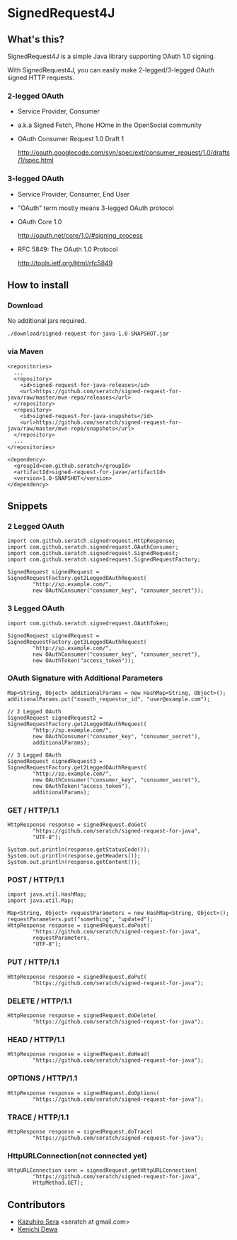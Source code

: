 # SignedRequest4J

## What's this?

SignedRequest4J is a simple Java library supporting OAuth 1.0 signing. 

With SignedRequest4J, you can easily make 2-legged/3-legged OAuth signed HTTP requests.

### 2-legged OAuth 

* Service Provider, Consumer

* a.k.a Signed Fetch, Phone HOme in the OpenSocial community

* OAuth Consumer Request 1.0 Draft 1

    <a href="http://oauth.googlecode.com/svn/spec/ext/consumer_request/1.0/drafts/1/spec.html">http://oauth.googlecode.com/svn/spec/ext/consumer_request/1.0/drafts/1/spec.html</a>

### 3-legged OAuth

* Service Provider, Consumer, End User

* "OAuth" term mostly means 3-legged OAuth protocol

* OAuth Core 1.0

    <a href="http://oauth.net/core/1.0/#signing_process">http://oauth.net/core/1.0/#signing_process</a>

* RFC 5849: The OAuth 1.0 Protocol

    <a href="http://tools.ietf.org/html/rfc5849">http://tools.ietf.org/html/rfc5849</a>

## How to install

### Download

No additional jars required.

    ./download/signed-request-for-java-1.0-SNAPSHOT.jar

### via Maven

    <repositories>
      ...
      <repository>
        <id>signed-request-for-java-releases</id>
        <url>https://github.com/seratch/signed-request-for-java/raw/master/mvn-repo/releases</url>
      </repository>
      <repository>
        <id>signed-request-for-java-snapshots</id>
        <url>https://github.com/seratch/signed-request-for-java/raw/master/mvn-repo/snapshots</url>
      </repository>
      ...
    </repositories>

    <dependency>
      <groupId>com.github.seratch</groupId>
      <artifactId>signed-request-for-java</artifactId>
      <version>1.0-SNAPSHOT</version>
    </dependency>

## Snippets

### 2 Legged OAuth

    import com.github.seratch.signedrequest.HttpResponse;
    import com.github.seratch.signedrequest.OAuthConsumer;
    import com.github.seratch.signedrequest.SignedRequest;
    import com.github.seratch.signedrequest.SignedRequestFactory;

    SignedRequest signedRequest = SignedRequestFactory.get2LeggedOAuthRequest(
            "http://sp.example.com/",
            new OAuthConsumer("consumer_key", "consumer_secret"));

### 3 Legged OAuth

    import com.github.seratch.signedrequest.OAuthToken;
    
    SignedRequest signedRequest = SignedRequestFactory.get3LeggedOAuthRequest(
            "http://sp.example.com/",
            new OAuthConsumer("consumer_key", "consumer_secret"),
            new OAuthToken("access_token"));

### OAuth Signature with Additional Parameters

    Map<String, Object> additionalParams = new HashMap<String, Object>();
    additionalParams.put("xoauth_requestor_id", "user@example.com");
    
    // 2 Legged OAuth
    SignedRequest signedRequest2 = SignedRequestFactory.get2LeggedOAuthRequest(
            "http://sp.example.com/", 
            new OAuthConsumer("consumer_key", "consumer_secret"), 
            additionalParams);
    
    // 3 Legged OAuth
    SignedRequest signedRequest3 = SignedRequestFactory.get2LeggedOAuthRequest(
            "http://sp.example.com/", 
            new OAuthConsumer("consumer_key", "consumer_secret"), 
            new OAuthToken("access_token"),
            additionalParams);

### GET / HTTP/1.1

    HttpResponse response = signedRequest.doGet(
            "https://github.com/seratch/signed-request-for-java", 
            "UTF-8");

    System.out.println(response.getStatusCode());
    System.out.println(response.getHeaders());
    System.out.println(response.getContent());

### POST / HTTP/1.1

    import java.util.HashMap;
    import java.util.Map;

    Map<String, Object> requestParameters = new HashMap<String, Object>();
    requestParameters.put("something", "updated");
    HttpResponse response = signedRequest.doPost(
            "https://github.com/seratch/signed-request-for-java", 
            requestParameters,
            "UTF-8");

### PUT / HTTP/1.1
    HttpResponse response = signedRequest.doPut(
            "https://github.com/seratch/signed-request-for-java");

### DELETE / HTTP/1.1
    HttpResponse response = signedRequest.doDelete(
            "https://github.com/seratch/signed-request-for-java");

### HEAD / HTTP/1.1
    HttpResponse response = signedRequest.doHead(
            "https://github.com/seratch/signed-request-for-java");

### OPTIONS / HTTP/1.1
    HttpResponse response = signedRequest.doOptions(
            "https://github.com/seratch/signed-request-for-java");

### TRACE / HTTP/1.1
    HttpResponse response = signedRequest.doTrace(
            "https://github.com/seratch/signed-request-for-java");

### HttpURLConnection(not connected yet)
    HttpURLConnection conn = signedRequest.getHttpURLConnection(
            "https://github.com/seratch/signed-request-for-java", 
            HttpMethod.GET);

## Contributors

* <a href="https://github.com/seratch">Kazuhiro Sera</a> &lt;seratch at gmail.com&gt;
* <a href="https://github.com/dewaken">Kenichi Dewa</a>

